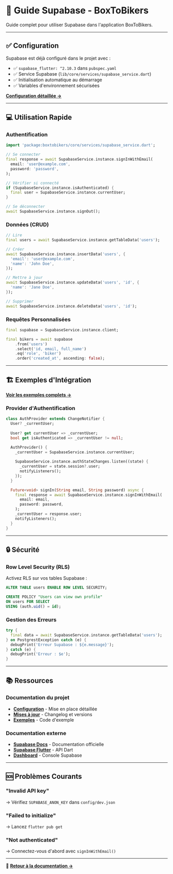 # 🚀 Guide Supabase - BoxToBikers

Guide complet pour utiliser Supabase dans l'application BoxToBikers.

---

## ✅ Configuration

Supabase est déjà configuré dans le projet avec :
- ✅ `supabase_flutter: ^2.10.3` dans `pubspec.yaml`
- ✅ Service Supabase (`lib/core/services/supabase_service.dart`)
- ✅ Initialisation automatique au démarrage
- ✅ Variables d'environnement sécurisées

**[Configuration détaillée →](setup.md)**

---

## 💻 Utilisation Rapide

### Authentification

```dart
import 'package:boxtobikers/core/services/supabase_service.dart';

// Se connecter
final response = await SupabaseService.instance.signInWithEmail(
  email: 'user@example.com',
  password: 'password',
);

// Vérifier si connecté
if (SupabaseService.instance.isAuthenticated) {
  final user = SupabaseService.instance.currentUser;
}

// Se déconnecter
await SupabaseService.instance.signOut();
```

### Données (CRUD)

```dart
// Lire
final users = await SupabaseService.instance.getTableData('users');

// Créer
await SupabaseService.instance.insertData('users', {
  'email': 'user@example.com',
  'name': 'John Doe',
});

// Mettre à jour
await SupabaseService.instance.updateData('users', 'id', {
  'name': 'Jane Doe',
});

// Supprimer
await SupabaseService.instance.deleteData('users', 'id');
```

### Requêtes Personnalisées

```dart
final supabase = SupabaseService.instance.client;

final bikers = await supabase
    .from('users')
    .select('id, email, full_name')
    .eq('role', 'biker')
    .order('created_at', ascending: false);
```

---

## 🏗️ Exemples d'Intégration

**[Voir les exemples complets →](examples/)**

### Provider d'Authentification

```dart
class AuthProvider extends ChangeNotifier {
  User? _currentUser;
  
  User? get currentUser => _currentUser;
  bool get isAuthenticated => _currentUser != null;

  AuthProvider() {
    _currentUser = SupabaseService.instance.currentUser;
    
    SupabaseService.instance.authStateChanges.listen((state) {
      _currentUser = state.session?.user;
      notifyListeners();
    });
  }

  Future<void> signIn(String email, String password) async {
    final response = await SupabaseService.instance.signInWithEmail(
      email: email,
      password: password,
    );
    _currentUser = response.user;
    notifyListeners();
  }
}
```

---

## 🔒 Sécurité

### Row Level Security (RLS)

Activez RLS sur vos tables Supabase :

```sql
ALTER TABLE users ENABLE ROW LEVEL SECURITY;

CREATE POLICY "Users can view own profile"
ON users FOR SELECT
USING (auth.uid() = id);
```

### Gestion des Erreurs

```dart
try {
  final data = await SupabaseService.instance.getTableData('users');
} on PostgrestException catch (e) {
  debugPrint('Erreur Supabase : ${e.message}');
} catch (e) {
  debugPrint('Erreur : $e');
}
```

---

## 📚 Ressources

### Documentation du projet
- **[Configuration](setup.md)** - Mise en place détaillée
- **[Mises à jour](updates.md)** - Changelog et versions
- **[Exemples](examples/)** - Code d'exemple

### Documentation externe
- **[Supabase Docs](https://supabase.com/docs)** - Documentation officielle
- **[Supabase Flutter](https://supabase.com/docs/reference/dart)** - API Dart
- **[Dashboard](https://supabase.com/dashboard)** - Console Supabase

---

## 🆘 Problèmes Courants

### "Invalid API key"
→ Vérifiez `SUPABASE_ANON_KEY` dans `config/dev.json`

### "Failed to initialize"
→ Lancez `flutter pub get`

### "Not authenticated"
→ Connectez-vous d'abord avec `signInWithEmail()`

---

📖 **[Retour à la documentation →](../../README.md)**


